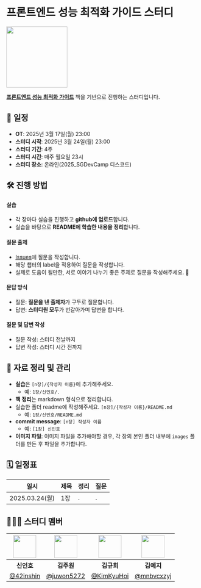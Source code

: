 # 프론트엔드 성능 최적화 가이드 스터디 

<img width="160" src="https://github.com/user-attachments/assets/2c098440-2fe9-48e0-b080-cce87ed443ab" />

**[프론트엔드 성능 최적화 가이드](https://product.kyobobook.co.kr/detail/S000200178292)** 책을 기반으로 진행하는 스터디입니다.



## 📅 일정

- **OT**: 2025년 3월 17일(월) 23:00
- **스터디 시작**: 2025년 3월 24일(월) 23:00
- **스터디 기간**: 4주
- **스터디 시간**: 매주 월요일 23시
- **스터디 장소**: 온라인(2025_SGDevCamp 디스코드)

## 🛠 진행 방법

#### 실습

- 각 장마다 실습을 진행하고 **github에 업로드**합니다.
- 실습을 바탕으로 **README에 학습한 내용을 정리**합니다.

#### 질문 출제

- [Issues](https://github.com/sg-frontend/frontend-performance/issues)에 질문을 작성합니다.
- 해당 챕터의 label을 적용하여 질문을 작성합니다.
- 실제로 도움이 될만한, 서로 이야기 나누기 좋은 주제로 질문을 작성해주세요. 🥰

#### 문답 방식
- 질문: **질문을 낸 출제자**가 구두로 질문합니다.
- 답변: **스터디원 모두**가 번갈아가며 답변을 합니다.

#### 질문 및 답변 작성
- 질문 작성: 스터디 전날까지
- 답변 작성: 스터디 시간 전까지


## 📖 자료 정리 및 관리
- **실습**은 `[n장]/{작성자 이름}`에 추가해주세요.
  - 예: `1장/신인호/.`
- **책 정리**는 markdown 형식으로 정리합니다.
- 실습한 폴더 readme에 작성해주세요. `[n장]/{작성자 이름}/README.md`
  - 예: `1장/신인호/README.md`
- **commit message**: `[n장] 작성자 이름`
  - 예: `[1장] 신인호`
- **이미지 파일**: 이미지 파일을 추가해야할 경우, 각 장의 본인 폴더 내부에 `images` 폴더를 만든 후 파일을 추가합니다.

## 🗓️ 일정표

| 일시 | 제목 | 정리 | 질문 |
| --- | --- | --- | --- |
| 2025.03.24(월) | 1장 | . | . |
             



## 🧑🏻‍🚀 스터디 멤버

| <img width="60px" src="https://avatars.githubusercontent.com/u/72684256?v=4"> | <img width="60px" src="https://avatars.githubusercontent.com/u/98096178?v=4"> | <img width="60px" src="https://avatars.githubusercontent.com/u/48755156?v=4"> | <img width="60px" src="https://avatars.githubusercontent.com/u/101444425?v=4"> |
| :-: | :-: | :-: | :-: |
| **신인호** | **김주원** | **김규회** | **김예지** |
| [@42inshin](https://github.com/42inshin) | [@juwon5272](https://github.com/juwon5272) | [@KimKyuHoi](https://github.com/KimKyuHoi)  | [@mnbvcxzyj](https://github.com/mnbvcxzyj) |
